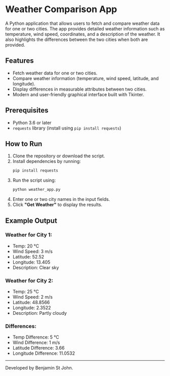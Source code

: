 # Weather Comparison App

A Python application that allows users to fetch and compare weather data for one or two cities. The app provides detailed weather information such as temperature, wind speed, coordinates, and a description of the weather. It also highlights the differences between the two cities when both are provided.

## Features

- Fetch weather data for one or two cities.
- Compare weather information (temperature, wind speed, latitude, and longitude).
- Display differences in measurable attributes between two cities.
- Modern and user-friendly graphical interface built with Tkinter.

## Prerequisites

- Python 3.6 or later
- `requests` library (install using `pip install requests`)

## How to Run

1. Clone the repository or download the script.
2. Install dependencies by running:
   ```bash
   pip install requests
   ```
3. Run the script using:
   ```bash
   python weather_app.py
   ```
4. Enter one or two city names in the input fields.
5. Click **"Get Weather"** to display the results.

## Example Output

### Weather for City 1:
- Temp: 20 °C
- Wind Speed: 3 m/s
- Latitude: 52.52
- Longitude: 13.405
- Description: Clear sky

### Weather for City 2:
- Temp: 25 °C
- Wind Speed: 2 m/s
- Latitude: 48.8566
- Longitude: 2.3522
- Description: Partly cloudy

### Differences:
- Temp Difference: 5 °C
- Wind Difference: 1 m/s
- Latitude Difference: 3.66
- Longitude Difference: 11.0532


---

Developed by Benjamin St John.

